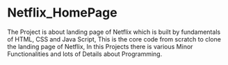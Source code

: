 # Netflix_HomePage
The Project is about landing page of Netflix which is built by fundamentals of HTML, CSS and Java Script, This is the core code from scratch to clone the landing page of Netflix, In this Projects there is various Minor Functionalities and lots of Details about Programming.
